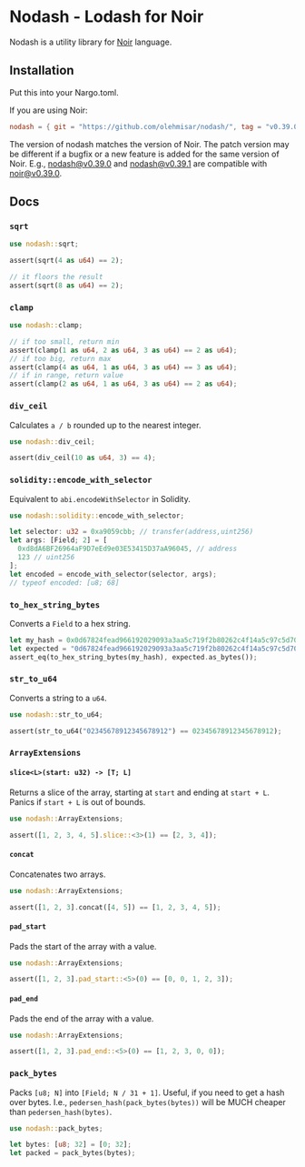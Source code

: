 # Nodash - Lodash for Noir

Nodash is a utility library for [Noir](https://github.com/noir-lang/noir) language.

## Installation

Put this into your Nargo.toml.

If you are using Noir:

```toml
nodash = { git = "https://github.com/olehmisar/nodash/", tag = "v0.39.0" }
```

The version of nodash matches the version of Noir. The patch version may be different if a bugfix or a new feature is added for the same version of Noir. E.g., nodash@v0.39.0 and nodash@v0.39.1 are compatible with noir@v0.39.0.

## Docs

### `sqrt`

```rs
use nodash::sqrt;

assert(sqrt(4 as u64) == 2);

// it floors the result
assert(sqrt(8 as u64) == 2);
```

### `clamp`

```rs
use nodash::clamp;

// if too small, return min
assert(clamp(1 as u64, 2 as u64, 3 as u64) == 2 as u64);
// if too big, return max
assert(clamp(4 as u64, 1 as u64, 3 as u64) == 3 as u64);
// if in range, return value
assert(clamp(2 as u64, 1 as u64, 3 as u64) == 2 as u64);
```

### `div_ceil`

Calculates `a / b` rounded up to the nearest integer.

```rs
use nodash::div_ceil;

assert(div_ceil(10 as u64, 3) == 4);
```

### `solidity::encode_with_selector`

Equivalent to `abi.encodeWithSelector` in Solidity.

```rs
use nodash::solidity::encode_with_selector;

let selector: u32 = 0xa9059cbb; // transfer(address,uint256)
let args: [Field; 2] = [
  0xd8dA6BF26964aF9D7eEd9e03E53415D37aA96045, // address
  123 // uint256
];
let encoded = encode_with_selector(selector, args);
// typeof encoded: [u8; 68]
```

### `to_hex_string_bytes`

Converts a `Field` to a hex string.

```rs
let my_hash = 0x0d67824fead966192029093a3aa5c719f2b80262c4f14a5c97c5d70e4b27f2bf;
let expected = "0d67824fead966192029093a3aa5c719f2b80262c4f14a5c97c5d70e4b27f2bf";
assert_eq(to_hex_string_bytes(my_hash), expected.as_bytes());
```

### `str_to_u64`

Converts a string to a `u64`.

```rs
use nodash::str_to_u64;

assert(str_to_u64("02345678912345678912") == 02345678912345678912);
```

### `ArrayExtensions`

#### `slice<L>(start: u32) -> [T; L]`

Returns a slice of the array, starting at `start` and ending at `start + L`. Panics if `start + L` is out of bounds.

```rs
use nodash::ArrayExtensions;

assert([1, 2, 3, 4, 5].slice::<3>(1) == [2, 3, 4]);
```

#### `concat`

Concatenates two arrays.

```rs
use nodash::ArrayExtensions;

assert([1, 2, 3].concat([4, 5]) == [1, 2, 3, 4, 5]);
```

#### `pad_start`

Pads the start of the array with a value.

```rs
use nodash::ArrayExtensions;

assert([1, 2, 3].pad_start::<5>(0) == [0, 0, 1, 2, 3]);
```

#### `pad_end`

Pads the end of the array with a value.

```rs
use nodash::ArrayExtensions;

assert([1, 2, 3].pad_end::<5>(0) == [1, 2, 3, 0, 0]);
```

### `pack_bytes`

Packs `[u8; N]` into `[Field; N / 31 + 1]`. Useful, if you need to get a hash over bytes. I.e., `pedersen_hash(pack_bytes(bytes))` will be MUCH cheaper than `pedersen_hash(bytes)`.

```rs
use nodash::pack_bytes;

let bytes: [u8; 32] = [0; 32];
let packed = pack_bytes(bytes);
```
